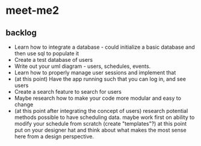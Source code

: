 # meet-me2

## backlog
* Learn how to integrate a database - could initialize a basic database and then use sql to populate it
* Create a test database of users
* Write out your uml diagram - users, schedules, events.
* Learn how to properly manage user sessions and implement that
* (at this point) Have the app running such that you can log in, and see users
* Create a search feature to search for users
* Maybe research how to make your code more modular and easy to change
* (at this point after integrating the concept of users) research potential methods possible to have scheduling data. maybe work first on ability to modify your schedule from scratch (create "templates"?) at this point put on your designer hat and think about what makes the most sense here from a design perspective.